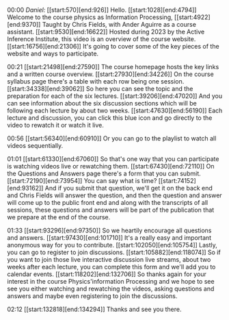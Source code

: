 
00:00 _Daniel:_
[[start:570][end:926]] Hello.
[[start:1028][end:4794]] Welcome to the course physics as Information Processing,
[[start:4922][end:9370]] Taught by Chris Fields, with Ander Aguirre as a course assistant.
[[start:9530][end:16622]] Hosted during 2023 by the Active Inference Institute, this video is an overview of the course website.
[[start:16756][end:21306]] It's going to cover some of the key pieces of the website and ways to participate.

00:21 [[start:21498][end:27590]] The course homepage hosts the key links and a written course overview.
[[start:27930][end:34226]] On the course syllabus page there's a table with each row being one session.
[[start:34338][end:39062]] So here you can see the topic and the preparation for each of the six lectures.
[[start:39206][end:47020]] And you can see information about the six discussion sections which will be following each lecture by about two weeks.
[[start:47630][end:56190]] Each lecture and discussion, you can click this blue icon and go directly to the video to rewatch it or watch it live.

00:56 [[start:56340][end:60910]] Or you can go to the playlist to watch all videos sequentially.

01:01 [[start:61330][end:67060]] So that's one way that you can participate is watching videos live or rewatching them.
[[start:67430][end:72110]] On the Questions and Answers page there's a form that you can submit.
[[start:72190][end:73954]] You can say what is time?
[[start:74152][end:93162]] And if you submit that question, we'll get it on the back end and Chris Fields will answer the question, and then the question and answer will come up to the public front end and along with the transcripts of all sessions, these questions and answers will be part of the publication that we prepare at the end of the course.

01:33 [[start:93296][end:97350]] So we heartily encourage all questions and answers.
[[start:97430][end:101710]] It's a really easy and important anonymous way for you to contribute.
[[start:102050][end:105754]] Lastly, you can go to register to join discussions.
[[start:105882][end:118074]] So if you want to join those live interactive discussion live streams, about two weeks after each lecture, you can complete this form and we'll add you to calendar events.
[[start:118202][end:132706]] So thanks again for your interest in the course Physics'information Processing and we hope to see see you either watching and rewatching the videos, asking questions and answers and maybe even registering to join the discussions.

02:12 [[start:132818][end:134294]] Thanks and see you there.
